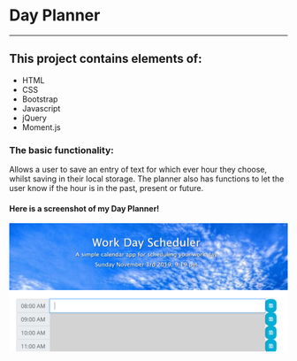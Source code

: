 # Day Planner
<hr>

## This project contains elements of:
* HTML
* CSS
* Bootstrap
* Javascript
* jQuery
* Moment.js

### The basic functionality:
Allows a user to save an entry of text for which ever hour they choose, whilst saving in their local storage.
The planner also has functions to let the user know if the hour is in the past, present or future.

#### Here is a screenshot of my Day Planner!
![Day Planner](./image/Capture.PNG)


